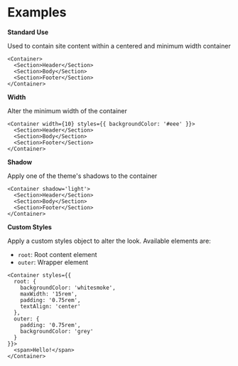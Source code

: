# Examples

**Standard Use**

Used to contain site content within a centered and minimum width container

```
<Container>
  <Section>Header</Section>
  <Section>Body</Section>
  <Section>Footer</Section>
</Container>
```

**Width**

Alter the minimum width of the container

```
<Container width={10} styles={{ backgroundColor: '#eee' }}>
  <Section>Header</Section>
  <Section>Body</Section>
  <Section>Footer</Section>
</Container>
```

**Shadow**

Apply one of the theme's shadows to the container

```
<Container shadow='light'>
  <Section>Header</Section>
  <Section>Body</Section>
  <Section>Footer</Section>
</Container>
```

**Custom Styles**

Apply a custom styles object to alter the look. Available elements are:

- `root`: Root content element
- `outer`: Wrapper element

```
<Container styles={{
  root: {
    backgroundColor: 'whitesmoke',
    maxWidth: '15rem',
    padding: '0.75rem',
    textAlign: 'center'
  },
  outer: {
    padding: '0.75rem',
    backgroundColor: 'grey'
  }
}}>
  <span>Hello!</span>
</Container>
```

